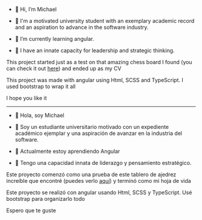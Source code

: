 - 👋 Hi, I’m Michael

- 👀 I'm a motivated university student with an exemplary academic record and an aspiration to advance in the software industry. 

- 🌱 I’m currently learning angular.

- 💞️ I have an innate capacity for leadership and strategic thinking.

This project started just as a test on that amazing chess board I found (you can check it out <a href="https://github.com/grzegorz103/ngx-chess-board">here</a>) and ended up as my CV

This project was made with angular using Html, SCSS and TypeScript. I used bootstrap to wrap it all

I hope you like it

-----------------------------------------------------------------------------------------------------------------------------

- 👋 Hola, soy Michael

- 👀 Soy un estudiante universitario motivado con un expediente académico ejemplar y una aspiración de avanzar en la industria del software.

- 🌱 Actualmente estoy aprendiendo Angular

- 💞️ Tengo una capacidad innata de liderazgo y pensamiento estratégico.

Este proyecto comenzó como una prueba de este tablero de ajedrez increíble que encontré (puedes verlo <a href="https://github.com/grzegorz103/ngx-chess-board">aquí</a>) y terminó como mi hoja de vida

Este proyecto se realizó con angular usando Html, SCSS y TypeScript. Usé bootstrap para organizarlo todo

Espero que te guste
